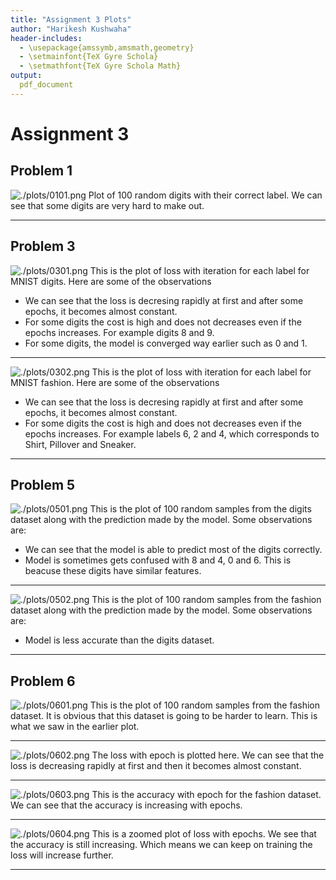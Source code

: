 ```yaml
---
title: "Assignment 3 Plots"
author: "Harikesh Kushwaha"
header-includes:
  - \usepackage{amssymb,amsmath,geometry}
  - \setmainfont{TeX Gyre Schola}
  - \setmathfont{TeX Gyre Schola Math}
output: 
  pdf_document
---
```


# Assignment 3

## Problem 1

![./plots/0101.png](./plots/0101.png)
Plot of 100 random digits with their correct label. We can see that some digits are very hard to make out.

---

## Problem 3

![./plots/0301.png](./plots/0301.png)
This is the plot of loss with iteration for each label for MNIST digits. Here are some of the observations

- We can see that the loss is decresing rapidly at first and after some epochs, it becomes almost constant.
- For some digits the cost is high and does not decreases even if the epochs increases. For example digits 8 and 9.
- For some digits, the model is converged way earlier such as 0 and 1.

---

![./plots/0302.png](./plots/0302.png)
This is the plot of loss with iteration for each label for MNIST fashion. Here are some of the observations

- We can see that the loss is decresing rapidly at first and after some epochs, it becomes almost constant.
- For some digits the cost is high and does not decreases even if the epochs increases. For example labels 6, 2 and 4, which corresponds to Shirt, Pillover and Sneaker.

---

## Problem 5

![./plots/0501.png](./plots/0501.png)
This is the plot of 100 random samples from the digits dataset along with the prediction made by the model. Some observations are:

- We can see that the model is able to predict most of the digits correctly.
- Model is sometimes gets confused with 8 and 4, 0 and 6. This is beacuse these digits have similar features.

---

![./plots/0502.png](./plots/0502.png)
This is the plot of 100 random samples from the fashion dataset along with the prediction made by the model. Some observations are:

- Model is less accurate than the digits dataset.

---

## Problem 6

![./plots/0601.png](./plots/0601.png)
This is the plot of 100 random samples from the fashion dataset. It is obvious that this dataset is going to be harder to learn. This is what we saw in the earlier plot.

---

![./plots/0602.png](./plots/0602.png)
The loss with epoch is plotted here. We can see that the loss is decreasing rapidly at first and then it becomes almost constant.

---

![./plots/0603.png](./plots/0603.png)
This is the accuracy with epoch for the fashion dataset. We can see that the accuracy is increasing with epochs.

---

![./plots/0604.png](./plots/0604.png)
This is a zoomed plot of loss with epochs. We see that the accuracy is still increasing. Which means we can keep on training the loss will increase further.

---
